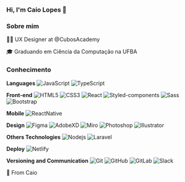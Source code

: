 ### Hi, I'm Caio Lopes 👋

### Sobre mim
👩‍💻 UX Designer at @CubosAcademy

🎓 Graduando em Ciência da Computação na UFBA

### Conhecimento
**Languages** 
![JavaScript](https://img.shields.io/badge/-JavaScript-black?style=flat-square&logo=javascript&link=https://github.com/camillacorreia/)
![TypeScript](https://img.shields.io/badge/-TypeScript-59C0EA?style=flat-square&logo=typescript)

**Front-end**
![HTML5](https://img.shields.io/badge/-HTML5-E34F26?style=flat-square&logo=html5&logoColor=white)
![CSS3](https://img.shields.io/badge/-CSS3-1572B6?style=flat-square&logo=css3)
![React](https://img.shields.io/badge/-React-black?style=flat-square&logo=react)
![Styled-components](https://img.shields.io/badge/-Styled%20Components-DBDBE0?style=flat-square&logo=styled-components)
![Sass](https://img.shields.io/badge/-Sass-CC6699?style=flat-square&logo=sass&logoColor=white)
![Bootstrap](https://img.shields.io/badge/-Bootstrap-563D7C?style=flat-square&logo=bootstrap)

**Mobile**
![ReactNative](https://img.shields.io/badge/-ReactNative-black?style=flat-square&logo=react)

**Design**
![Figma](https://img.shields.io/badge/-Figma-ffbaba?style=flat-square&logo=figma)
![AdobeXD](https://img.shields.io/badge/-AdobeXD-430134?style=flat-square&logo=adobexd&logoColor=white)
![Miro](https://img.shields.io/badge/-Miro-FFD02F?style=flat-square&logo=miro&logoColor=black)
![Photoshop](https://img.shields.io/badge/-Photoshop-2F9FF2?style=flat-square&logo=adobephotoshop&logoColor=white)
![Illustrator](https://img.shields.io/badge/-Illustrator-F29200?style=flat-square&logo=adobeillustrator&logoColor=white)

**Others Technologies** 
![Nodejs](https://img.shields.io/badge/-Nodejs-black?style=flat-square&logo=Node.js)
![Laravel](https://img.shields.io/badge/-Laravel-white?style=flat-square&logo=laravel)


**Deploy**
![Netlify](https://img.shields.io/badge/-Netlify-DBDBE0?style=flat-square&logo=netlify)

**Versioning and Communication**
![Git](https://img.shields.io/badge/-Git-black?style=flat-square&logo=git&link=https://github.com/camillacorreia/)
![GitHub](https://img.shields.io/badge/-GitHub-181717?style=flat-square&logo=github&link=https://github.com/camillacorreia/)
![GitLab](https://img.shields.io/badge/-GitLab-FCA121?style=flat-square&logo=gitlab&link=https://github.com/camillacorreia/)
![Slack](https://img.shields.io/badge/-Slack-4A154B?style=flat-square&logo=Slack&link=https://github.com/camillacorreia/)


🚀 From Caio

<!--
**caiovinisl/caiovinisl** is a ✨ _special_ ✨ repository because its `README.md` (this file) appears on your GitHub profile.

Here are some ideas to get you started:

- 🔭 I’m currently working on ...
- 🌱 I’m currently learning ...
- 👯 I’m looking to collaborate on ...
- 🤔 I’m looking for help with ...
- 💬 Ask me about ...
- 📫 How to reach me: ...
- 😄 Pronouns: ...
- ⚡ Fun fact: ...
-->

